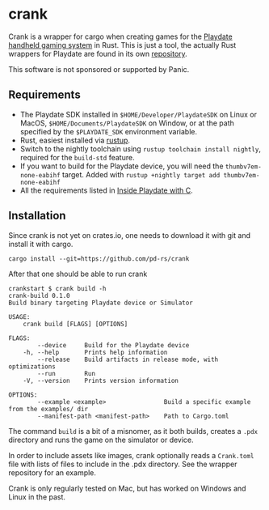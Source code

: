# crank

Crank is a wrapper for cargo when creating games for the [Playdate handheld gaming system](https://play.date) in Rust. This is just a tool, the actually Rust wrappers for Playdate are found in its own [repository](https://github.com/rtsuk/crankstart).

This software is not sponsored or supported by Panic.

## Requirements

 * The Playdate SDK installed in `$HOME/Developer/PlaydateSDK` on Linux or MacOS, `$HOME/Documents/PlaydateSDK` on Window, or at the path specified by the `$PLAYDATE_SDK` environment variable.
 * Rust, easiest installed via [rustup](https://rustup.rs).
 * Switch to the nightly toolchain using `rustup toolchain install nightly`, required for the `build-std` feature.
 * If you want to build for the Playdate device, you will need the `thumbv7em-none-eabihf` target. Added with `rustup +nightly target add thumbv7em-none-eabihf`
 * All the requirements listed in [Inside Playdate with C](https://sdk.play.date/inside-playdate-with-c#_prerequisites).

## Installation

Since crank is not yet on crates.io, one needs to download it with git and install it with cargo.

```shell
cargo install --git=https://github.com/pd-rs/crank
```

After that one should be able to run crank

```shell
crankstart $ crank build -h
crank-build 0.1.0
Build binary targeting Playdate device or Simulator

USAGE:
    crank build [FLAGS] [OPTIONS]

FLAGS:
        --device     Build for the Playdate device
    -h, --help       Prints help information
        --release    Build artifacts in release mode, with optimizations
        --run        Run
    -V, --version    Prints version information

OPTIONS:
        --example <example>                Build a specific example from the examples/ dir
        --manifest-path <manifest-path>    Path to Cargo.toml
```

The command `build` is a bit of a misnomer, as it both builds, creates a `.pdx` directory and runs the game on the simulator or device.

In order to include assets like images, crank optionally reads a `Crank.toml` file with lists of files to include in the .pdx directory. See the wrapper repository for an example.

Crank is only regularly tested on Mac, but has worked on Windows and Linux in the past.
